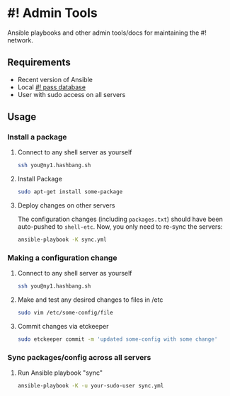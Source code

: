 # #! Admin Tools

Ansible playbooks and other admin tools/docs for maintaining the #! network.

## Requirements

  * Recent version of Ansible
  * Local [#! pass database](https://github.com/hashbang/password-store)
  * User with sudo access on all servers

## Usage

### Install a package

  1. Connect to any shell server as yourself

      ```bash
      ssh you@ny1.hashbang.sh
      ```

  2. Install Package

      ```bash
      sudo apt-get install some-package
      ```

  3. Deploy changes on other servers

      The configuration changes (including `packages.txt`) should have been
      auto-pushed to `shell-etc`.  Now, you only need to re-sync the servers:

      ```bash
      ansible-playbook -K sync.yml
      ```

### Making a configuration change

  1. Connect to any shell server as yourself

      ```bash
      ssh you@ny1.hashbang.sh
      ```

  2. Make and test any desired changes to files in /etc

      ```bash
      sudo vim /etc/some-config/file
      ```

  3. Commit changes via etckeeper

      ```bash
      sudo etckeeper commit -m 'updated some-config with some change'
      ```

### Sync packages/config across all servers

  1. Run Ansible playbook "sync"

      ```bash
      ansible-playbook -K -u your-sudo-user sync.yml
      ```
